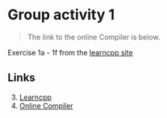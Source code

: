# Group activity 1

> The link to the online Compiler is below.

Exercise 1a - 1f from the [learncpp site](https://www.learncpp.com/cpp-tutorial/virtual-functions/)



## Links
3. [Learncpp](https://www.learncpp.com/cpp-tutorial/the-stack-and-the-heap/)
4. [Online Compiler](https://cpp.sh/)

